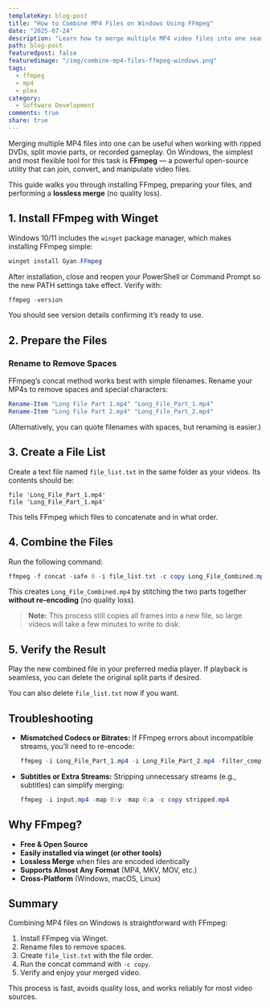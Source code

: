 ```yaml
---
templateKey: blog-post
title: "How to Combine MP4 Files on Windows Using FFmpeg"
date: "2025-07-24"
description: "Learn how to merge multiple MP4 video files into one seamless file on Windows using FFmpeg with lossless quality."
path: blog-post
featuredpost: false
featuredimage: "/img/combine-mp4-files-ffmpeg-windows.png"
tags:
  - ffmpeg
  - mp4
  - plex
category:
  - Software Development
comments: true
share: true
---
```


Merging multiple MP4 files into one can be useful when working with ripped DVDs, split movie parts, or recorded gameplay. On Windows, the simplest and most flexible tool for this task is **FFmpeg** — a powerful open-source utility that can join, convert, and manipulate video files.

This guide walks you through installing FFmpeg, preparing your files, and performing a **lossless merge** (no quality loss).


## 1. Install FFmpeg with Winget

Windows 10/11 includes the `winget` package manager, which makes installing FFmpeg simple:

```powershell
winget install Gyan.FFmpeg
```

After installation, close and reopen your PowerShell or Command Prompt so the new PATH settings take effect. Verify with:

```powershell
ffmpeg -version
```

You should see version details confirming it’s ready to use.

## 2. Prepare the Files

### Rename to Remove Spaces

FFmpeg’s concat method works best with simple filenames. Rename your MP4s to remove spaces and special characters:

```powershell
Rename-Item "Long File Part 1.mp4" "Long_File_Part_1.mp4"
Rename-Item "Long File Part 2.mp4" "Long_File_Part_2.mp4"
```

(Alternatively, you can quote filenames with spaces, but renaming is easier.)

## 3. Create a File List

Create a text file named `file_list.txt` in the same folder as your videos. Its contents should be:

```text
file 'Long_File_Part_1.mp4'
file 'Long_File_Part_1.mp4'
```

This tells FFmpeg which files to concatenate and in what order.

## 4. Combine the Files

Run the following command:

```powershell
ffmpeg -f concat -safe 0 -i file_list.txt -c copy Long_File_Combined.mp4
```

This creates `Long_File_Combined.mp4` by stitching the two parts together **without re-encoding** (no quality loss).

> **Note:** This process still copies all frames into a new file, so large videos will take a few minutes to write to disk.

## 5. Verify the Result

Play the new combined file in your preferred media player. If playback is seamless, you can delete the original split parts if desired.

You can also delete `file_list.txt` now if you want.

## Troubleshooting

- **Mismatched Codecs or Bitrates:** If FFmpeg errors about incompatible streams, you’ll need to re-encode:
  
  ```powershell
  ffmpeg -i Long_File_Part_1.mp4 -i Long_File_Part_2.mp4 -filter_complex "[0:v][0:a][1:v][1:a]concat=n=2:v=1:a=1[outv][outa]" -map "[outv]" -map "[outa]" Long_File_Combined.mp4
  ```

- **Subtitles or Extra Streams:** Stripping unnecessary streams (e.g., subtitles) can simplify merging:
  
  ```powershell
  ffmpeg -i input.mp4 -map 0:v -map 0:a -c copy stripped.mp4
  ```

## Why FFmpeg?

- **Free & Open Source**
- **Easily installed via winget (or other tools)**
- **Lossless Merge** when files are encoded identically  
- **Supports Almost Any Format** (MP4, MKV, MOV, etc.)  
- **Cross-Platform** (Windows, macOS, Linux)

## Summary

Combining MP4 files on Windows is straightforward with FFmpeg:

1. Install FFmpeg via Winget.
2. Rename files to remove spaces.
3. Create `file_list.txt` with the file order.
4. Run the concat command with `-c copy`.
5. Verify and enjoy your merged video.

This process is fast, avoids quality loss, and works reliably for most video sources.
